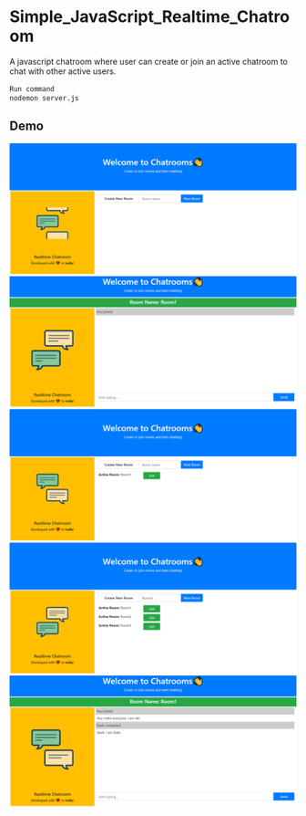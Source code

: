 # Simple_JavaScript_Realtime_Chatroom
A javascript chatroom where user can create or join an active chatroom to chat with other active users.

```
Run command
nodemon server.js
```

## Demo

<img src='chatroom_home.png'>

<img src='chatroom_chat.png'>

<img src='chatroom_active_room.png'>

<img src='chatroom_active_rooms.png'>

<img src='chatroom_join_room.png'>
